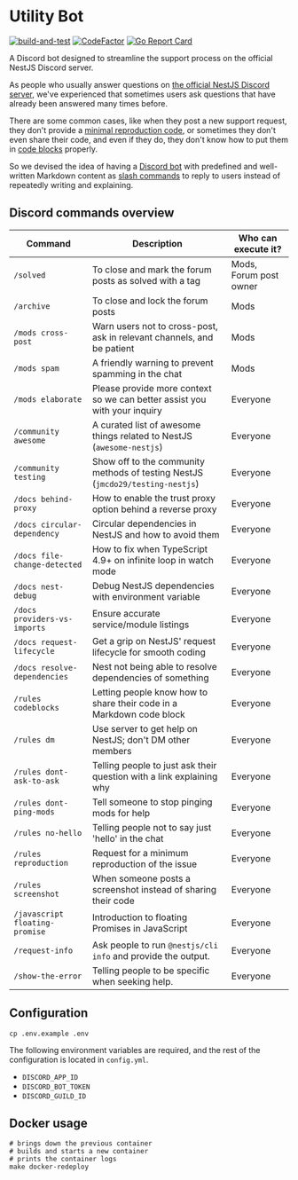 # Utility Bot

[![build-and-test](https://github.com/nestjs-discord/utility-bot/actions/workflows/build-and-test.yaml/badge.svg)](https://github.com/nestjs-discord/utility-bot/actions/workflows/build-and-test.yaml)
[![CodeFactor](https://www.codefactor.io/repository/github/nestjs-discord/utility-bot/badge/main)](https://www.codefactor.io/repository/github/nestjs-discord/utility-bot/overview/main)
[![Go Report Card](https://goreportcard.com/badge/github.com/nestjs-discord/utility-bot)](https://goreportcard.com/report/github.com/nestjs-discord/utility-bot)

A Discord bot designed to streamline the support process on the official NestJS Discord server.

As people who usually answer questions on [the official NestJS Discord server](https://discord.gg/nestjs), we've experienced that sometimes users ask questions that have already been answered many times before.

There are some common cases, like when they post a new support request, they don't provide a [minimal reproduction code](https://minimum-reproduction.wtf/), or sometimes they don't even share their code, and even if they do, they don't know how to put them in [code blocks](https://gist.github.com/matthewzring/9f7bbfd102003963f9be7dbcf7d40e51#code-blocks) properly.

So we devised the idea of having a [Discord bot](https://discord.com/developers/docs/intro#bots-and-apps) with predefined and well-written Markdown content as [slash commands](https://discord.com/developers/docs/interactions/application-commands) to reply to users instead of repeatedly writing and explaining.

## Discord commands overview

| Command                        | Description                                                                    | Who can execute it?    |
|--------------------------------|--------------------------------------------------------------------------------|------------------------|
| `/solved`                      | To close and mark the forum posts as solved with a tag                         | Mods, Forum post owner |
| `/archive`                     | To close and lock the forum posts                                              | Mods                   |
| `/mods cross-post`             | Warn users not to cross-post, ask in relevant channels, and be patient         | Mods                   |
| `/mods spam`                   | A friendly warning to prevent spamming in the chat                             | Mods                   |
| `/mods elaborate`              | Please provide more context so we can better assist you with your inquiry      | Everyone               |
| `/community awesome`           | A curated list of awesome things related to NestJS (`awesome-nestjs`)          | Everyone               |
| `/community testing`           | Show off to the community methods of testing NestJS (`jmcdo29/testing-nestjs`) | Everyone               |
| `/docs behind-proxy`           | How to enable the trust proxy option behind a reverse proxy                    | Everyone               |
| `/docs circular-dependency`    | Circular dependencies in NestJS and how to avoid them                          | Everyone               |
| `/docs file-change-detected`   | How to fix when TypeScript 4.9+ on infinite loop in watch mode                 | Everyone               |
| `/docs nest-debug`             | Debug NestJS dependencies with environment variable                            | Everyone               |
| `/docs providers-vs-imports`   | Ensure accurate service/module listings                                        | Everyone               |
| `/docs request-lifecycle`      | Get a grip on NestJS' request lifecycle for smooth coding                      | Everyone               |
| `/docs resolve-dependencies`   | Nest not being able to resolve dependencies of something                       | Everyone               |
| `/rules codeblocks`            | Letting people know how to share their code in a Markdown code block           | Everyone               |
| `/rules dm`                    | Use server to get help on NestJS; don't DM other members                       | Everyone               |
| `/rules dont-ask-to-ask`       | Telling people to just ask their question with a link explaining why           | Everyone               |
| `/rules dont-ping-mods`        | Tell someone to stop pinging mods for help                                     | Everyone               |
| `/rules no-hello`              | Telling people not to say just 'hello' in the chat                             | Everyone               |
| `/rules reproduction`          | Request for a minimum reproduction of the issue                                | Everyone               |
| `/rules screenshot`            | When someone posts a screenshot instead of sharing their code                  | Everyone               |
| `/javascript floating-promise` | Introduction to floating Promises in JavaScript                                | Everyone               |
| `/request-info`                | Ask people to run `@nestjs/cli info` and provide the output.                   | Everyone               |
| `/show-the-error`              | Telling people to be specific when seeking help.                               | Everyone               |

## Configuration

```shell
cp .env.example .env
```

The following environment variables are required, and the rest of the configuration is located in `config.yml`.

- `DISCORD_APP_ID`
- `DISCORD_BOT_TOKEN`
- `DISCORD_GUILD_ID`

## Docker usage

```shell
# brings down the previous container
# builds and starts a new container
# prints the container logs
make docker-redeploy
```
